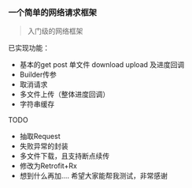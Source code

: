 
### 一个简单的网络请求框架
> 入门级的网络框架

已实现功能：
- 基本的get post 单文件 download upload 及进度回调
- Builder传参
- 取消请求
- 多文件上传（整体进度回调）
- 字符串缓存

TODO
- 抽取Request
- 失败异常的封装
- 多文件下载，且支持断点续传
- 修改为Retrofit+Rx
- 想到什么再加....
希望大家能帮我测试，非常感谢
